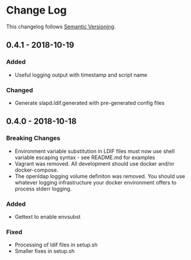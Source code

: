 # Change Log

This changelog follows [Semantic Versioning](http://semver.org).

## 0.4.1 - 2018-10-19

### Added

- Useful logging output with timestamp and script name

### Changed

- Generate slapd.ldif.generated with pre-generated config files

## 0.4.0 - 2018-10-18

### Breaking Changes

- Environment variable substitution in LDIF files must now use shell variable escaping syntax - see README.md for examples
- Vagrant was removed. All development should use docker and/or docker-compose.
- The openldap logging volume definiton was removed. You should use whatever logging infrastructure your docker environment offers to process stderr logging.

### Added

- Gettext to enable envsubst

### Fixed

- Processing of ldif files in setup.sh
- Smaller fixes in setup.sh
